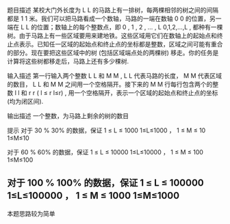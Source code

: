 题目描述
某校大门外长度为 
L
L 的马路上有一排树，每两棵相邻的树之间的间隔都是 
1
1 米。我们可以把马路看成一个数轴，马路的一端在数轴 
0
0 的位置，另一端在 
L
L 的位置；数轴上的每个整数点，即 
0
,
1
,
2
,
…
,
L
0,1,2,…,L , 都种有一棵树。由于马路上有一些区域要用来建地铁。这些区域用它们在数轴上的起始点和终止点表示。已知任一区域的起始点和终止点的坐标都是整数，区域之间可能有重合的部分。现在要把这些区域中的树 (包括区域端点处的两棵树) 移走。你的任务是计算将这些树都移走后，马路上还有多少棵树.

输入描述
第一行输入两个整数 
L
L 和 
M
M , 
L
L 代表马路的长度，
M
M 代表区域的数目，
L
L 和 
M
M 之间用一个空格隔开。接下来的 
M
M 行每行包含两个的整数 
l
l 和 
r
r (
l
≤
r
l≤r) , 用一个空格隔开，表示一个区域的起始点和终止点的坐标 (均为闭区间).

输出描述
一个整数，为马路上剩余的树的数目

提示
对于 
30
%
30% 的数据，保证 
1
≤
L
≤
1000
1≤L≤1000 ， 
1
≤
M
≤
10
1≤M≤10

对于 
60
%
60% 的数据，保证 
1
≤
L
≤
10000
1≤L≤10000 ， 
1
≤
M
≤
100
1≤M≤100

对于 
100
%
100% 的数据，保证 
1
≤
L
≤
100000
1≤L≤100000 ， 
1
≤
M
≤
1000
1≤M≤1000
---
本题思路较为简单